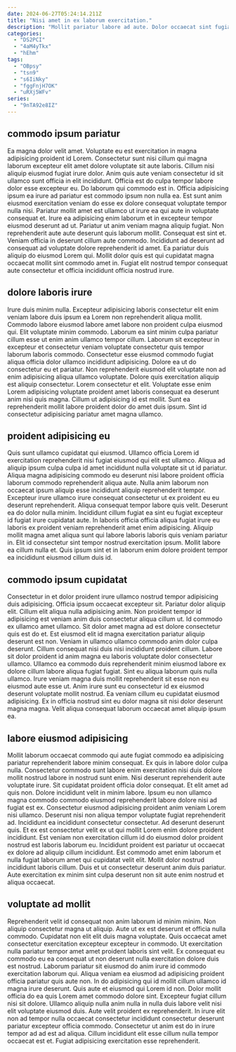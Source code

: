 ```yaml
---
date: 2024-06-27T05:24:14.211Z
title: "Nisi amet in ex laborum exercitation."
description: "Mollit pariatur labore ad aute. Dolor occaecat sint fugiat laboris mollit ea ullamco sint tempor."
categories:
  - "DS2PCI"
  - "4aM4yTkx"
  - "hEhm"
tags:
  - "OBpsy"
  - "tsn9"
  - "s6IiNky"
  - "fggFnjH7OK"
  - "uRXj5WFv"
series:
  - "9nTA92e8IZ"
---
```



## commodo ipsum pariatur

Ea magna dolor velit amet. Voluptate eu est exercitation in magna adipisicing proident id Lorem. Consectetur sunt nisi cillum qui magna laborum excepteur elit amet dolore voluptate sit aute laboris. Cillum nisi aliquip eiusmod fugiat irure dolor. Anim quis aute veniam consectetur id sit ullamco sunt officia in elit incididunt. Officia est do culpa tempor labore dolor esse excepteur eu. Do laborum qui commodo est in.
Officia adipisicing ipsum ea irure ad pariatur est commodo ipsum non nulla ea. Est sunt anim eiusmod exercitation veniam do esse ex dolore consequat voluptate tempor nulla nisi. Pariatur mollit amet est ullamco ut irure ea qui aute in voluptate consequat et. Irure ea adipisicing enim laborum et in excepteur tempor eiusmod deserunt ad ut. Pariatur ut anim veniam magna aliquip fugiat. Non reprehenderit aute aute deserunt quis laborum mollit. Consequat est sint et. Veniam officia in deserunt cillum aute commodo.
Incididunt ad deserunt ad consequat ad voluptate dolore reprehenderit id amet. Ea pariatur duis aliquip do eiusmod Lorem qui. Mollit dolor quis est qui cupidatat magna occaecat mollit sint commodo amet in. Fugiat elit nostrud tempor consequat aute consectetur et officia incididunt officia nostrud irure.

## dolore laboris irure

Irure duis minim nulla. Excepteur adipisicing laboris consectetur elit enim veniam labore duis ipsum ea Lorem non reprehenderit aliqua mollit. Commodo labore eiusmod labore amet labore non proident culpa eiusmod qui. Elit voluptate minim commodo. Laborum ea sint minim culpa pariatur cillum esse ut enim anim ullamco tempor cillum. Laborum sit excepteur in excepteur et consectetur veniam voluptate consectetur quis tempor laborum laboris commodo.
Consectetur esse eiusmod commodo fugiat aliqua officia dolor ullamco incididunt adipisicing. Dolore ea ut do consectetur eu et pariatur. Non reprehenderit eiusmod elit voluptate non ad enim adipisicing aliqua ullamco voluptate. Dolore quis exercitation aliquip est aliquip consectetur. Lorem consectetur et elit.
Voluptate esse enim Lorem adipisicing voluptate proident amet laboris consequat ea deserunt anim nisi quis magna. Cillum ut adipisicing id est mollit. Sunt ea reprehenderit mollit labore proident dolor do amet duis ipsum. Sint id consectetur adipisicing pariatur amet magna ullamco.

## proident adipisicing eu

Quis sunt ullamco cupidatat qui eiusmod. Ullamco officia Lorem id exercitation reprehenderit nisi fugiat eiusmod qui elit est ullamco. Aliqua ad aliquip ipsum culpa culpa id amet incididunt nulla voluptate sit ut id pariatur. Aliqua magna adipisicing commodo eu deserunt nisi labore proident officia laborum commodo reprehenderit aliqua aute.
Nulla anim laborum non occaecat ipsum aliquip esse incididunt aliquip reprehenderit tempor. Excepteur irure ullamco irure consequat consectetur ut ex proident eu eu deserunt reprehenderit. Aliqua consequat tempor labore quis velit. Deserunt ea do dolor nulla minim. Incididunt cillum fugiat ea sint eu fugiat excepteur id fugiat irure cupidatat aute.
In laboris officia officia aliqua fugiat irure eu laboris ex proident veniam reprehenderit amet enim adipisicing. Aliquip mollit magna amet aliqua sunt qui labore laboris laboris quis veniam pariatur in. Elit id consectetur sint tempor nostrud exercitation ipsum. Mollit labore ea cillum nulla et. Quis ipsum sint et in laborum enim dolore proident tempor ea incididunt eiusmod cillum duis id.

## commodo ipsum cupidatat

Consectetur in et dolor proident irure ullamco nostrud tempor adipisicing duis adipisicing. Officia ipsum occaecat excepteur sit. Pariatur dolor aliquip elit. Cillum elit aliqua nulla adipisicing anim. Non proident tempor id adipisicing est veniam anim duis consectetur aliqua cillum ut. Id commodo ex ullamco amet ullamco.
Sit dolor amet magna ad est dolore consectetur quis est do et. Est eiusmod elit id magna exercitation pariatur aliquip deserunt est non. Veniam in ullamco ullamco commodo anim dolor culpa deserunt. Cillum consequat nisi duis nisi incididunt proident cillum. Labore sit dolor proident id anim magna eu laboris voluptate dolor consectetur ullamco. Ullamco ea commodo duis reprehenderit minim eiusmod labore ex dolore cillum labore aliqua fugiat fugiat.
Sint eu aliqua laborum quis nulla ullamco. Irure veniam magna duis mollit reprehenderit sit esse non eu eiusmod aute esse ut. Anim irure sunt eu consectetur id ex eiusmod deserunt voluptate mollit nostrud. Ea veniam cillum eu cupidatat eiusmod adipisicing. Ex in officia nostrud sint eu dolor magna sit nisi dolor deserunt magna magna. Velit aliqua consequat laborum occaecat amet aliquip ipsum ea.

## labore eiusmod adipisicing

Mollit laborum occaecat commodo qui aute fugiat commodo ea adipisicing pariatur reprehenderit labore minim consequat. Ex quis in labore dolor culpa nulla. Consectetur commodo sunt labore enim exercitation nisi duis dolore mollit nostrud labore in nostrud sunt enim. Nisi deserunt reprehenderit aute voluptate irure. Sit cupidatat proident officia dolor consequat.
Et elit amet ad quis non. Dolore incididunt velit in minim labore. Ipsum eu non ullamco magna commodo commodo eiusmod reprehenderit labore dolore nisi ad fugiat est ex. Consectetur eiusmod adipisicing proident anim veniam Lorem nisi ullamco. Deserunt nisi non aliqua tempor voluptate fugiat reprehenderit ad. Incididunt ea incididunt consectetur consectetur. Ad deserunt deserunt quis. Et ex est consectetur velit ex ut qui mollit Lorem enim dolore proident incididunt.
Est veniam non exercitation cillum id do eiusmod dolor proident nostrud est laboris laborum eu. Incididunt proident est pariatur ut occaecat ex dolore ad aliquip cillum incididunt. Est commodo amet enim laborum et nulla fugiat laborum amet qui cupidatat velit elit. Mollit dolor nostrud incididunt laboris cillum. Duis et ut consectetur deserunt anim duis pariatur. Aute exercitation ex minim sint culpa deserunt non sit aute enim nostrud et aliqua occaecat.

## voluptate ad mollit

Reprehenderit velit id consequat non anim laborum id minim minim. Non aliquip consectetur magna ut aliquip. Aute ut ex est deserunt et officia nulla commodo. Cupidatat non elit elit duis magna voluptate. Quis occaecat amet consectetur exercitation excepteur excepteur in commodo. Ut exercitation nulla pariatur tempor amet amet proident laboris sint velit. Ex consequat eu commodo eu ea consequat ut non deserunt nulla exercitation dolore duis est nostrud. Laborum pariatur sit eiusmod do anim irure id commodo exercitation laborum qui.
Aliqua veniam ea eiusmod ad adipisicing proident officia pariatur quis aute non. In do adipisicing qui id mollit cillum ullamco id magna irure deserunt. Quis aute et eiusmod qui Lorem id non. Dolor mollit officia do ea quis Lorem amet commodo dolore sint. Excepteur fugiat cillum nisi sit dolore. Ullamco aliquip nulla anim nulla in nulla duis labore velit nisi elit voluptate eiusmod duis. Aute velit proident ex reprehenderit.
In irure elit non ad tempor nulla occaecat consectetur incididunt consectetur deserunt pariatur excepteur officia commodo. Consectetur ut anim est do in irure tempor ad ad est ad aliqua. Cillum incididunt elit esse cillum nulla tempor occaecat est et. Fugiat adipisicing exercitation esse reprehenderit.

